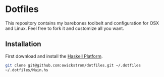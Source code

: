 # Dotfiles

This repository contains my barebones toolbelt and configuration for OSX and
Linux. Feel free to fork it and customize all you want.

## Installation

First download and install the [Haskell Platform](https://www.haskell.org/platform/).

```bash
git clone git@github.com:owickstrom/dotfiles.git ~/.dotfiles
~/.dotfiles/Main.hs
```

